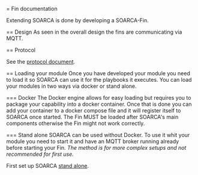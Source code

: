 = Fin documentation

Extending SOARCA is done by developing a SOARCA-Fin. 


== Design
As seen in the overall design the fins are communicating via MQTT. 

== Protocol

See the [protocol document](fin-protocol.md).

== Loading your module
Once you have developed your module you need to load it so SOARCA can use it for the playbooks it executes. You can load your modules in two ways via docker or stand alone.

=== Docker
The Docker engine allows for easy loading but requires you to package your capability into a docker container. Once that is done you can add your container to a docker compose file and it will register itself to SOARCA once started. The Fin MUST be loaded after SOARCA's main components otherwise the Fin might not work correctly. 

=== Stand alone
SOARCA can be used without Docker. To use it whit your module you need to start it and have an MQTT broker running already before starting your Fin. *The method is for more complex setups and not recommended for first use.*

First set up SOARCA [stand alone](setup.md).